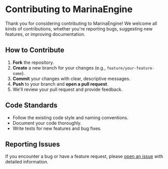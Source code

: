 
# Contributing to MarinaEngine

Thank you for considering contributing to MarinaEngine! We welcome all kinds of contributions, whether you're reporting bugs, suggesting new features, or improving documentation.

## How to Contribute

1. **Fork** the repository.
2. **Create** a new branch for your changes (e.g., `feature/your-feature-name`).
3. **Commit** your changes with clear, descriptive messages.
4. **Push** to your branch and **open a pull request**.
5. We'll review your pull request and provide feedback.

## Code Standards

- Follow the existing code style and naming conventions.
- Document your code thoroughly.
- Write tests for new features and bug fixes.

## Reporting Issues

If you encounter a bug or have a feature request, please [open an issue](https://github.com/MarinaModaMusicProd/MarinaEngine/issues) with detailed information.
